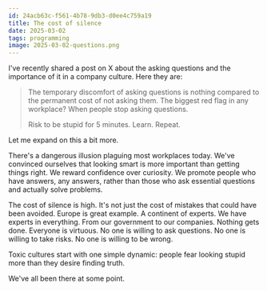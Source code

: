 ```yaml
---
id: 24acb63c-f561-4b78-9db3-d0ee4c759a19
title: The cost of silence
date: 2025-03-02
tags: programming
image: 2025-03-02-questions.png
---
```


I've recently shared a post on X about the asking questions and the importance 
of it in a company culture. Here they are:

> The temporary discomfort of asking questions is nothing compared to the
> permanent cost of not asking them. The biggest red flag in any workplace? When
> people stop asking questions. 
> 
> Risk to be stupid for 5 minutes. Learn. Repeat.

Let me expand on this a bit more.

There's a dangerous illusion plaguing most workplaces today. We've convinced
ourselves that looking smart is more important than getting things right. We
reward confidence over curiosity. We promote people who have answers, any 
answers, rather than those who ask essential questions and actually solve 
problems.

The cost of silence is high. It's not just the cost of mistakes that could 
have been avoided. Europe is great example. A continent of experts. We have 
experts in everything. From our government to our companies. Nothing gets 
done. Everyone is virtuous. No one is willing to ask questions. No one is
willing to take risks. No one is willing to be wrong.

Toxic cultures start with one simple dynamic: people fear looking stupid more 
than they desire finding truth. 

We've all been there at some point. 

